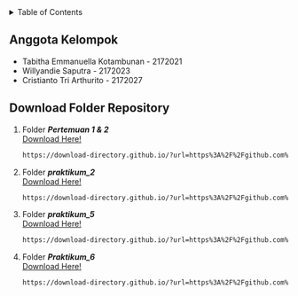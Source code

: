 <!-- TABLE OF CONTENTS -->
<details>
  <summary>Table of Contents</summary>
  <ol>
    <li>
      <a href="#anggotakelompok">Anggota Kelompok</a>
    </li>
    <li>
      <a href="#download">Download Folder Repository</a>
    </li>
  </ol>
</details>

<!-- ABOUT THE PROJECT -->
## Anggota Kelompok
* Tabitha Emmanuella Kotambunan - 2172021
* Willyandie Saputra - 2172023
* Cristianto Tri Arthurito - 2172027


## Download Folder Repository
1. Folder <i>**Pertemuan 1 & 2** </i>
   </br>
   <a href="https://download-directory.github.io/?url=https%3A%2F%2Fgithub.com%2Fxcrisarthur%2FPWL-Praktikum%2Ftree%2Fmain%2FPertemuan%25201%2520%2526%25202" target="_blank">Download Here!</a>
   ```sh
   https://download-directory.github.io/?url=https%3A%2F%2Fgithub.com%2Fxcrisarthur%2FPWL-Praktikum%2Ftree%2Fmain%2FPertemuan%25201%2520%2526%25202
   ```
2. Folder <i>**praktikum_2**</i>
   </br>
   <a href="https://download-directory.github.io/?url=https%3A%2F%2Fgithub.com%2Fxcrisarthur%2FPWL-Praktikum%2Ftree%2Fmain%2Fpraktikum_2" target="_blank">Download Here!</a>
   ```sh
   https://download-directory.github.io/?url=https%3A%2F%2Fgithub.com%2Fxcrisarthur%2FPWL-Praktikum%2Ftree%2Fmain%2Fpraktikum_2
   ```
3. Folder <i>**praktikum_5**</i> 
   </br>
   <a href="https://download-directory.github.io/?url=https%3A%2F%2Fgithub.com%2Fxcrisarthur%2FPWL-Praktikum%2Ftree%2Fmain%2Fpraktikum_5" target="_blank">Download Here!</a>
   ```sh
   https://download-directory.github.io/?url=https%3A%2F%2Fgithub.com%2Fxcrisarthur%2FPWL-Praktikum%2Ftree%2Fmain%2Fpraktikum_5
   ```
   
4. Folder <i>**Praktikum_6**</i> 
   </br>
   <a href="https://download-directory.github.io/?url=https%3A%2F%2Fgithub.com%2Fxcrisarthur%2FPWL-Praktikum%2Ftree%2Fmain%2FPraktikum_6" target="_blank">Download Here!</a>
   ```sh
   https://download-directory.github.io/?url=https%3A%2F%2Fgithub.com%2Fxcrisarthur%2FPWL-Praktikum%2Ftree%2Fmain%2FPraktikum_6
   ```
